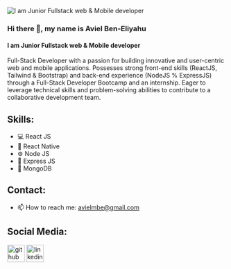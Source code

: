 ![I am Junior Fullstack web & Mobile developer](https://tinypic.host/images/2024/05/26/Black-Technology-LinkedIn-Banner.png)

### Hi there 👋, my name is Aviel Ben-Eliyahu

#### I am Junior Fullstack web & Mobile developer
 Full-Stack Developer with a passion for building innovative and user-centric web and mobile applications. Possesses strong front-end skills (ReactJS, Tailwind & Bootstrap) and back-end experience (NodeJS % ExpressJS) through a Full-Stack Developer Bootcamp and an internship. Eager to leverage technical skills and problem-solving abilities to contribute to a collaborative development team.

## Skills: 
- 💻 React JS
- 📲 React Native
- ⚙️ Node JS
- 🚅 Express JS
- 🌱 MongoDB

## Contact:
- 📫 How to reach me: avielmbe@gmail.com 

## Social Media:
[<img src='https://upload.wikimedia.org/wikipedia/commons/thumb/a/ae/Github-desktop-logo-symbol.svg/2048px-Github-desktop-logo-symbol.svg.png' alt='github' height='40'>](https://github.com/Avielbe)  [<img src='https://cdn.icon-icons.com/icons2/1826/PNG/512/4202085linkedinlogosocialsocialmedia-115603_115698.png' alt='linkedin' height='40'>](https://www.linkedin.com/in/https://www.linkedin.com/in/aviel-ben-eliyahu//)  

